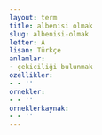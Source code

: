 ```yaml
---
layout: term
title: albenisi olmak
slug: albenisi-olmak
letter: A
lisan: Türkçe
anlamlar:
- çekiciliği bulunmak
ozellikler:
- - ''
ornekler:
- - ''
orneklerkaynak:
- - ''
---
```

